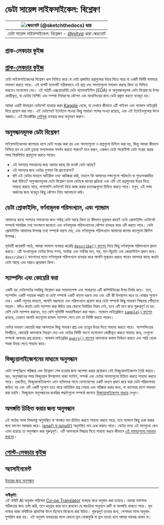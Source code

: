 <!--
CO_OP_TRANSLATOR_METADATA:
{
  "original_hash": "2baeafe1db4d58ee5b8ec85db9de728a",
  "translation_date": "2025-09-06T07:11:28+00:00",
  "source_file": "4-Data-Science-Lifecycle/15-analyzing/README.md",
  "language_code": "bn"
}
-->
# ডেটা সায়েন্স লাইফসাইকেল: বিশ্লেষণ

|![ স্কেচনোট [(@sketchthedocs)](https://sketchthedocs.dev) দ্বারা ](../../sketchnotes/15-Analyzing.png)|
|:---:|
| ডেটা সায়েন্স লাইফসাইকেল: বিশ্লেষণ - _[@nitya](https://twitter.com/nitya) দ্বারা স্কেচনোট_ |

## প্রাক-লেকচার কুইজ

## [প্রাক-লেকচার কুইজ](https://ff-quizzes.netlify.app/en/ds/quiz/28)

ডেটা লাইফসাইকেলের বিশ্লেষণ ধাপ নিশ্চিত করে যে ডেটা প্রস্তাবিত প্রশ্নগুলোর উত্তর দিতে পারে বা একটি নির্দিষ্ট সমস্যার সমাধান করতে পারে। এই ধাপটি মডেলটি সঠিকভাবে এই প্রশ্ন এবং সমস্যাগুলো সমাধান করছে কিনা তা নিশ্চিত করতেও মনোযোগ দেয়। এই পাঠটি এক্সপ্লোরেটরি ডেটা অ্যানালাইসিস (EDA) বা অনুসন্ধানমূলক ডেটা বিশ্লেষণের উপর কেন্দ্রীভূত, যা ডেটার বৈশিষ্ট্য এবং সম্পর্ক নির্ধারণের কৌশল এবং মডেলিংয়ের জন্য ডেটা প্রস্তুত করতে ব্যবহৃত হয়।

আমরা একটি উদাহরণ ডেটাসেট ব্যবহার করব [Kaggle](https://www.kaggle.com/balaka18/email-spam-classification-dataset-csv/version/1) থেকে, যা দেখাবে কীভাবে এটি পাইথন এবং প্যান্ডাস লাইব্রেরি দিয়ে প্রয়োগ করা যায়। এই ডেটাসেটে ইমেইলে পাওয়া কিছু সাধারণ শব্দের সংখ্যা রয়েছে, এবং এই ইমেইলগুলোর উৎস অজ্ঞাত। এই ডিরেক্টরির [নোটবুক](../../../../4-Data-Science-Lifecycle/15-analyzing/notebook.ipynb) ব্যবহার করে অনুসরণ করুন।

## অনুসন্ধানমূলক ডেটা বিশ্লেষণ

লাইফসাইকেলের ক্যাপচার ধাপে ডেটা সংগ্রহ করা হয় এবং সমস্যাগুলো ও প্রশ্নগুলো চিহ্নিত করা হয়, কিন্তু আমরা কীভাবে নিশ্চিত হব যে ডেটা চূড়ান্ত ফলাফলকে সমর্থন করতে পারবে? 
মনে করুন, একজন ডেটা সায়েন্টিস্ট ডেটা সংগ্রহ করার সময় নিম্নলিখিত প্রশ্নগুলো করতে পারেন:
-   এই সমস্যার সমাধানের জন্য আমার কাছে কি যথেষ্ট ডেটা আছে?
-   এই সমস্যার জন্য ডেটার গুণমান কি গ্রহণযোগ্য?
-   যদি এই ডেটার মাধ্যমে অতিরিক্ত তথ্য আবিষ্কার করি, তাহলে কি আমাদের লক্ষ্যগুলো পরিবর্তন বা পুনঃসংজ্ঞায়িত করা উচিত?
অনুসন্ধানমূলক ডেটা বিশ্লেষণ হলো ডেটাকে জানার প্রক্রিয়া এবং এটি এই প্রশ্নগুলোর উত্তর দিতে সাহায্য করতে পারে, পাশাপাশি ডেটাসেট নিয়ে কাজ করার চ্যালেঞ্জগুলো চিহ্নিত করতে পারে। চলুন, এই লক্ষ্য অর্জনের জন্য ব্যবহৃত কিছু কৌশল নিয়ে আলোচনা করি।

## ডেটা প্রোফাইলিং, বর্ণনামূলক পরিসংখ্যান, এবং প্যান্ডাস
আমাদের কাছে সমস্যার সমাধানের জন্য পর্যাপ্ত ডেটা আছে কিনা তা কীভাবে মূল্যায়ন করব? ডেটা প্রোফাইলিং ডেটাসেট সম্পর্কে সামগ্রিক তথ্য সংক্ষেপে জানাতে এবং বর্ণনামূলক পরিসংখ্যানের কৌশল ব্যবহার করে এটি করতে পারে। ডেটা প্রোফাইলিং আমাদের উপলব্ধ তথ্য সম্পর্কে ধারণা দেয়, এবং বর্ণনামূলক পরিসংখ্যান আমাদের জানায় কতগুলো জিনিস উপলব্ধ।

পূর্ববর্তী কয়েকটি পাঠে, আমরা প্যান্ডাস ব্যবহার করেছি [`describe()` ফাংশন](https://pandas.pydata.org/pandas-docs/stable/reference/api/pandas.DataFrame.describe.html) দিয়ে কিছু বর্ণনামূলক পরিসংখ্যান প্রদান করতে। এটি সংখ্যাসূচক ডেটার উপর গণনা, সর্বোচ্চ এবং সর্বনিম্ন মান, গড়, মান বিচ্যুতি এবং কোয়ান্টাইল প্রদান করে। `describe()` ফাংশনের মতো বর্ণনামূলক পরিসংখ্যান ব্যবহার করে আপনি মূল্যায়ন করতে পারেন আপনার কাছে কতটা ডেটা আছে এবং আরও প্রয়োজন কিনা।

## স্যাম্পলিং এবং কোয়েরি করা
একটি বড় ডেটাসেটের সবকিছু বিশ্লেষণ করা সময়সাপেক্ষ এবং সাধারণত এটি কম্পিউটারের উপর নির্ভর করে। তবে, স্যাম্পলিং একটি সহায়ক পদ্ধতি যা ডেটা সম্পর্কে একটি ভালো ধারণা দেয় এবং এটি কী উপস্থাপন করে তা বোঝার সুযোগ দেয়। একটি নমুনার মাধ্যমে, আপনি সম্ভাব্যতা এবং পরিসংখ্যান প্রয়োগ করে ডেটা সম্পর্কে কিছু সাধারণ সিদ্ধান্তে পৌঁছাতে পারেন। যদিও কতটা ডেটা স্যাম্পল করা উচিত তার কোনো নির্ধারিত নিয়ম নেই, তবে এটি মনে রাখা গুরুত্বপূর্ণ যে যত বেশি ডেটা স্যাম্পল করবেন, তত বেশি সুনির্দিষ্ট সাধারণীকরণ করা সম্ভব। 
প্যান্ডাস লাইব্রেরিতে [`sample()` ফাংশন](https://pandas.pydata.org/pandas-docs/stable/reference/api/pandas.DataFrame.sample.html) রয়েছে, যেখানে আপনি কতগুলো র‍্যান্ডম স্যাম্পল পেতে চান তা নির্দিষ্ট করতে পারেন।

ডেটার সাধারণ কোয়েরি করা আপনাকে কিছু সাধারণ প্রশ্ন এবং তত্ত্বের উত্তর দিতে সাহায্য করতে পারে। স্যাম্পলিংয়ের বিপরীতে, কোয়েরি আপনাকে নিয়ন্ত্রণ দেয় এবং ডেটার নির্দিষ্ট অংশে মনোযোগ কেন্দ্রীভূত করতে সাহায্য করে, যেগুলো সম্পর্কে আপনার প্রশ্ন রয়েছে। 
প্যান্ডাস লাইব্রেরির [`query()` ফাংশন](https://pandas.pydata.org/pandas-docs/stable/reference/api/pandas.DataFrame.query.html) আপনাকে কলাম নির্বাচন করতে এবং সারি থেকে সহজ উত্তর পেতে সাহায্য করে।

## ভিজ্যুয়ালাইজেশনের মাধ্যমে অনুসন্ধান
ডেটা সম্পূর্ণরূপে পরিষ্কার এবং বিশ্লেষণ শেষ হওয়ার জন্য অপেক্ষা করার প্রয়োজন নেই ভিজ্যুয়ালাইজেশন তৈরি করতে। বরং, অনুসন্ধানের সময় ভিজ্যুয়াল উপস্থাপনা থাকা প্যাটার্ন, সম্পর্ক এবং ডেটার সমস্যাগুলো চিহ্নিত করতে সাহায্য করতে পারে। তদ্ব্যতীত, ভিজ্যুয়ালাইজেশন এমন ব্যক্তিদের সাথে যোগাযোগের একটি মাধ্যম প্রদান করে যারা ডেটা পরিচালনায় জড়িত নয় এবং এটি একটি সুযোগ হতে পারে অতিরিক্ত প্রশ্ন শেয়ার এবং পরিষ্কার করার জন্য, যা ক্যাপচার ধাপে সমাধান করা হয়নি। ভিজ্যুয়াল অনুসন্ধানের জনপ্রিয় পদ্ধতিগুলো সম্পর্কে জানতে [ভিজ্যুয়ালাইজেশন অধ্যায়](../../../../../../../../../3-Data-Visualization) দেখুন।

## অসঙ্গতি চিহ্নিত করার জন্য অনুসন্ধান
এই পাঠের সমস্ত বিষয়বস্তু অনুপস্থিত বা অসঙ্গত মান চিহ্নিত করতে সাহায্য করতে পারে, তবে প্যান্ডাস কিছু চেক করার জন্য ফাংশন সরবরাহ করে। [isna() বা isnull()](https://pandas.pydata.org/pandas-docs/stable/reference/api/pandas.isna.html) অনুপস্থিত মান চেক করতে পারে। ডেটার মধ্যে এই মানগুলো কেন এমন হয়েছে তা অনুসন্ধান করা গুরুত্বপূর্ণ। এটি আপনাকে সিদ্ধান্ত নিতে সাহায্য করবে কীভাবে [এই সমস্যাগুলো সমাধান করবেন](../../../../../../../../../2-Working-With-Data/08-data-preparation/notebook.ipynb)।

## [পোস্ট-লেকচার কুইজ](https://ff-quizzes.netlify.app/en/ds/quiz/29)

## অ্যাসাইনমেন্ট

[উত্তরের জন্য অনুসন্ধান](assignment.md)

---

**অস্বীকৃতি**:  
এই নথিটি AI অনুবাদ পরিষেবা [Co-op Translator](https://github.com/Azure/co-op-translator) ব্যবহার করে অনুবাদ করা হয়েছে। আমরা যথাসাধ্য সঠিকতার জন্য চেষ্টা করি, তবে অনুগ্রহ করে মনে রাখবেন যে স্বয়ংক্রিয় অনুবাদে ত্রুটি বা অসঙ্গতি থাকতে পারে। মূল ভাষায় থাকা নথিটিকে প্রামাণিক উৎস হিসেবে বিবেচনা করা উচিত। গুরুত্বপূর্ণ তথ্যের জন্য, পেশাদার মানব অনুবাদ সুপারিশ করা হয়। এই অনুবাদ ব্যবহারের ফলে কোনো ভুল বোঝাবুঝি বা ভুল ব্যাখ্যা হলে আমরা দায়বদ্ধ থাকব না।